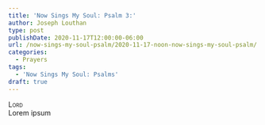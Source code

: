 ```yaml
---
title: 'Now Sings My Soul: Psalm 3:'
author: Joseph Louthan
type: post
publishDate: 2020-11-17T12:00:00-06:00
url: /now-sings-my-soul-psalm/2020-11-17-noon-now-sings-my-soul-psalm/
categories:
  - Prayers
tags:
  - 'Now Sings My Soul: Psalms'
draft: true
---
```


</pre>
<div style="font-variant: small-caps;">Lord</div>
Lorem ipsum
</pre>
